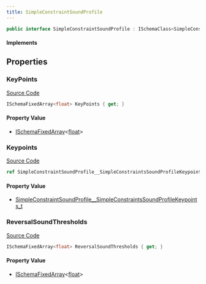 ```yaml
---
title: SimpleConstraintSoundProfile
---
```


```csharp
public interface SimpleConstraintSoundProfile : ISchemaClass<SimpleConstraintSoundProfile>, ISchemaField, ISchemaClass, INativeHandle
```

#### Implements

## Properties

### KeyPoints

[Source Code](https://github.com/swiftly-solution/swiftlys2/blob/beta/managed/src/SwiftlyS2.Generated/Schemas/Interfaces/SimpleConstraintSoundProfile.cs#L18)

```csharp
ISchemaFixedArray<float> KeyPoints { get; }
```

#### Property Value

- [ISchemaFixedArray](/docs/api/shared/schemas/ischemafixedarray-1)<[float](https://learn.microsoft.com/dotnet/api/system.single)>

### Keypoints

[Source Code](https://github.com/swiftly-solution/swiftlys2/blob/beta/managed/src/SwiftlyS2.Generated/Schemas/Interfaces/SimpleConstraintSoundProfile.cs#L16)

```csharp
ref SimpleConstraintSoundProfile__SimpleConstraintsSoundProfileKeypoints_t Keypoints { get; }
```

#### Property Value

- [SimpleConstraintSoundProfile__SimpleConstraintsSoundProfileKeypoints_t](/docs/api/shared/schemadefinitions/simpleconstraintsoundprofile__simpleconstraintssoundprofilekeypoints_t)

### ReversalSoundThresholds

[Source Code](https://github.com/swiftly-solution/swiftlys2/blob/beta/managed/src/SwiftlyS2.Generated/Schemas/Interfaces/SimpleConstraintSoundProfile.cs#L20)

```csharp
ISchemaFixedArray<float> ReversalSoundThresholds { get; }
```

#### Property Value

- [ISchemaFixedArray](/docs/api/shared/schemas/ischemafixedarray-1)<[float](https://learn.microsoft.com/dotnet/api/system.single)>

